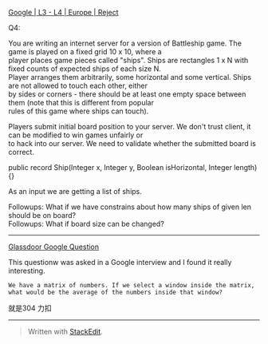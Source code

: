 [Google | L3 - L4 | Europe | Reject](https://leetcode.com/discuss/interview-experience/1760495/Google-or-L3-L4-or-Europe-or-Reject)

Q4:

You are writing an internet server for a version of Battleship game. The game is played on a fixed grid 10 x 10, where a  
player places game pieces called "ships". Ships are rectangles 1 x N with fixed counts of expected ships of each size N.  
Player arranges them arbitrarily, some horizontal and some vertical. Ships are not allowed to touch each other, either  
by sides or corners - there should be at least one empty space between them (note that this is different from popular  
rules of this game where ships can touch).

Players submit initial board position to your server. We don't trust client, it can be modified to win games unfairly or  
to hack into our server. We need to validate whether the submitted board is correct.

public record Ship(Integer x, Integer y, Boolean isHorizontal, Integer length) {}

As an input we are getting a list of ships.

Followups: What if we have constrains about how many ships of given len should be on board?  
Followups: What if board size can be changed?

----------------

[Glassdoor Google Question](https://leetcode.com/discuss/interview-question/1136172/Glassdoor-Google-Question)

This questionw was asked in a Google interview and I found it really interesting.

`We have a matrix of numbers. If we select a window inside the matrix, what would be the average of the numbers inside that window?`

就是304 力扣

----------




> Written with [StackEdit](https://stackedit.io/).
<!--stackedit_data:
eyJoaXN0b3J5IjpbODI2NTE1MjQ3LDIwNDMxODkzMzVdfQ==
-->